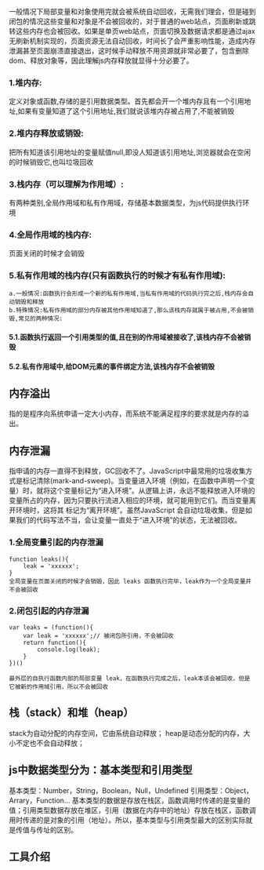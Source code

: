一般情况下局部变量和对象使用完就会被系统自动回收，无需我们理会，但是碰到闭包的情况这些变量和对象是不会被回收的，对于普通的web站点，页面刷新或跳转这些内存也会被回收。如果是单页web站点，页面切换及数据请求都是通过ajax无刷新机制实现的，页面资源无法自动回收，时间长了会严重影响性能，造成内存泄漏甚至页面崩溃直接退出，这时候手动释放不用资源就非常必要了，包含删除dom、释放对象等，因此理解js内存释放就显得十分必要了。

### 1.堆内存:
定义对象或函数,存储的是引用数据类型。首先都会开一个堆内存且有一个引用地址,如果有变量知道了这个引用地址,我们就说该堆内存被占用了,不能被销毁
### 2.堆内存释放或销毁:
把所有知道该引用地址的变量赋值null,即没人知道该引用地址,浏览器就会在空闲的时候销毁它,也叫垃圾回收
### 3.栈内存（可以理解为作用域）:
有两种类别,全局作用域和私有作用域，存储基本数据类型，为js代码提供执行环境
### 4.全局作用域的栈内存:
页面关闭的时候才会销毁
### 5.私有作用域的栈内存(只有函数执行的时候才有私有作用域):
    a.一般情况:函数执行会形成一个新的私有作用域,当私有作用域的代码执行完之后,栈内存会自动销毁和释放
    b.特殊情况:私有作用域的部分内存被其他作用域知道了,那么该栈内存就属于被占用,不会被销毁,常见的两种情况:
#### 5.1.函数执行返回一个引用类型的值,且在别的作用域被接收了,该栈内存不会被销毁
#### 5.2.私有作用域中,给DOM元素的事件绑定方法,该栈内存不会被销毁

## 内存溢出
指的是程序向系统申请一定大小内存，而系统不能满足程序的要求就是内存的溢出。
## 内存泄漏
指申请的内存一直得不到释放，GC回收不了。JavaScript中最常用的垃圾收集方式是标记清除(mark-and-sweep)。当变量进入环境（例如，在函数中声明一个变量）时，就将这个变量标记为“进入环境”。从逻辑上讲，永远不能释放进入环境的变量所占的内存，因为只要执行流进入相应的环境，就可能用到它们。而当变量离开环境时，这将其 标记为“离开环境”。虽然JavaScript 会自动垃圾收集，但是如果我们的代码写法不当，会让变量一直处于“进入环境”的状态，无法被回收。

### 1.全局变量引起的内存泄漏
    function leaks(){  
        leak = 'xxxxxx';
    }
    全局变量在页面关闭的时候才会销毁，因此 leaks 函数执行完毕，leak作为一个全局变量并不会被回收
    
### 2.闭包引起的内存泄漏
    var leaks = (function(){  
        var leak = 'xxxxxx';// 被闭包所引用，不会被回收
        return function(){
            console.log(leak);
        }
    })()
    
    最外层的自执行函数内部的局部变量 leak，在函数执行完成之后，leak本该会被回收，但是它被新的作用域引用，所以不会被回收
    
## 栈（stack）和堆（heap）
stack为自动分配的内存空间，它由系统自动释放；
heap是动态分配的内存，大小不定也不会自动释放；

## js中数据类型分为：基本类型和引用类型
基本类型：Number，String，Boolean，Null，Undefined
引用类型：Object，Arrary，Function...
基本类型的数据是存放在栈区，函数调用时传递的是变量的值；引用类型数据存放在堆区，引用（数据在内存中的地址）存放在栈区，函数调用时传递的是对象的引用（地址）。所以，基本类型与引用类型最大的区别实际就是传值与传址的区别。

## 工具介绍
